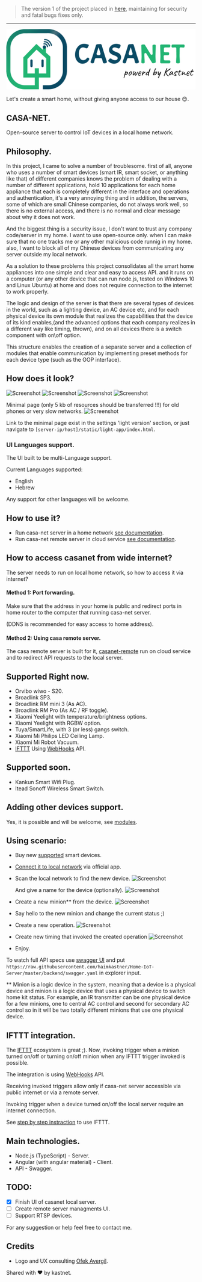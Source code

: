 > The version 1 of the project placed in [here](https://github.com/haimkastner/Home-IoT-Server/tree/archive-v1), maintaining for security and fatal bugs fixes only.
---

![Screenshot](./docs/images/logo-wide.png)

Let's create a smart home, without giving anyone access to our house 😊.

## CASA-NET.
Open-source server to control IoT devices in a local home network.

## Philosophy.
In this project, I came to solve a number of troublesome. first of all, anyone who uses a number of smart devices (smart IR, smart socket, or anything like that) of different companies knows the problem of dealing with a number of different applications,
hold 10 applications for each home appliance that each is completely different in the interface and operations and authentication,
it's a very annoying thing and in addition, the servers, some of which are small Chinese companies, do not always work well, so there is no external access, and there is no normal and clear message about why it does not work.

And the biggest thing is a security issue, I don't want to trust any company code/server in my home. I want to use open-source only. when I can make sure that no one tracks me or any other malicious code runnig in my home. also, I want to block all of my Chinese devices from  communicating any server outside my local network.   

As a solution to these problems this project consolidates all the smart home appliances into one simple and clear and easy to access API.
and it runs on a computer (or any other device that can run node.js, tested on Windows 10 and Linux Ubuntu) at home and does not require connection to the internet to work properly.

The logic and design of the server is that there are several types of devices in the world, such as a lighting device, an AC device etc, and for each physical device its own module that realizes the capabilities that the device of its kind enables,(and the advanced options that each company realizes in a different way like timing, thrown), and on all devices there is a switch component with on\off option.

This structure enables the creation of a separate server and a collection of modules that enable communication by implementing preset methods for each device type (such as the OOP interface).

## How does it look?
![Screenshot](./docs/screenshots/dashboard.PNG)
![Screenshot](./docs/screenshots/operations.PNG)
![Screenshot](./docs/screenshots/timings.PNG)
![Screenshot](./docs/screenshots/devices.PNG)

Minimal page (only 5 kb of resources should be transferred !!!) for old phones or very slow networks.
![Screenshot](./docs/screenshots/light-dashboard.jpg)

Link to the minimal page exist in the settings 'light version' section, or just navigate to `[server-ip/host]/static/light-app/index.html`.

### UI Languages support.
The UI built to be multi-Language support.

Current Languages supported:
* English
* Hebrew

Any support for other languages will be welcome.

## How to use it?
* Run casa-net server in a home network [see documentation](./backend/README.md).
* Run casa-net remote server in cloud service [see documentation](./remote/README.md).

## How to access casanet from wide internet?
The server needs to run on local home network, so how to access it via internet?

#### Method 1: Port forwarding. 
Make sure that the address in your home is public and redirect ports in home router to the computer that running casa-net server.

(DDNS is recommended for easy access to home address).

#### Method 2: Using casa remote server.
The casa remote server is built for it, [casanet-remote](./remote/README.md) run on cloud service and to redirect API requests to the local server.

## Supported Right now.
* Orvibo wiwo - S20.
* Broadlink SP3.
* Broadlink RM mini 3 (As AC).
* Broadlink RM Pro (As AC / RF toggle).
* Xiaomi Yeelight with temperature/brightness options.
* Xiaomi Yeelight with RGBW option.
* Tuya/SmartLife, with 3 (or less) gangs switch.
* Xiaomi Mi Philips LED Ceiling Lamp.
* Xiaomi Mi Robot Vacuum.
* [IFTTT](https://ifttt.com/discover) Using [WebHooks](https://ifttt.com/maker_webhooks) API.

## Supported soon.
* Kankun Smart Wifi Plug.
* Itead Sonoff Wireless Smart Switch.

## Adding other devices support.
Yes, it is possible and will be welcome, see [modules](./backend/src/modules/README.md#-for-development-only-).

## Using scenario:
- Buy new [supported](#supported-right-now) smart devices.
- [Connect it to local network](./backend/src/modules/README.md) via official app.
- Scan the local network to find the new device. 
    ![Screenshot](./docs/screenshots/instructions/scan_devices.png)

    And give a name for the device (optionally).
    ![Screenshot](./docs/screenshots/instructions/set_device_name.png)

- Create a new minion** from the device.
    ![Screenshot](./docs/screenshots/instructions/create_minion.png)

- Say hello to the new minion and change the current status ;)

- Create a new operation.
    ![Screenshot](./docs/screenshots/instructions/create_operation.png)

- Create new timing that invoked the created operation
    ![Screenshot](./docs/screenshots/instructions/create_timing.png)

- Enjoy.

To watch full API specs use [swagger UI](https://petstore.swagger.io/) and put `https://raw.githubusercontent.com/haimkastner/Home-IoT-Server/master/backend/swagger.yaml` in explorer input.

**
Minion is a logic device in the system, meaning that a device is a physical device and minion is a logic device that uses a physical device to switch home kit status. For example, an IR transmitter can be one physical device for a few minions, one to central AC control and second for secondary AC control so in it will be two totally  different minions that use one physical device.

## IFTTT integration.
The [IFTTT](https://ifttt.com/discover) ecosystem is great ;). 
Now, invoking trigger when a minion turned on/off or turning on/off minion when any IFTTT trigger invoked is possible.

The integration is using [WebHooks](https://ifttt.com/maker_webhooks) API.

Receiving invoked triggers allow only if casa-net server accessible via public internet or via a remote server.

Invoking trigger when a device turned on/off the local server require an internet connection.  

See [step by step instraction](./docs/IFTTT.md) to use IFTTT.

## Main technologies.
* Node.js (TypeScript) - Server.
* Angular (with angular material) - Client.
* API - Swagger.

## TODO:
- [X] Finish UI of casanet local server.
- [ ] Create remote server managments UI.
- [ ] Support RTSP devices. 

For any suggestion or help feel free to contact me.

## Credits
* Logo and UX consulting [Ofek Avergil](https://il.linkedin.com/in/ofek-avergil-348260144).

Shared with  ❤️  by kastnet.
